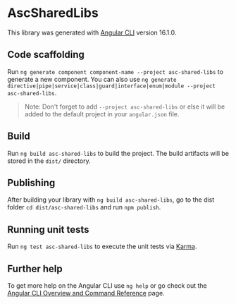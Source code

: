 # AscSharedLibs

This library was generated with [Angular CLI](https://github.com/angular/angular-cli) version 16.1.0.

## Code scaffolding

Run `ng generate component component-name --project asc-shared-libs` to generate a new component. You can also use `ng generate directive|pipe|service|class|guard|interface|enum|module --project asc-shared-libs`.
> Note: Don't forget to add `--project asc-shared-libs` or else it will be added to the default project in your `angular.json` file. 

## Build

Run `ng build asc-shared-libs` to build the project. The build artifacts will be stored in the `dist/` directory.

## Publishing

After building your library with `ng build asc-shared-libs`, go to the dist folder `cd dist/asc-shared-libs` and run `npm publish`.

## Running unit tests

Run `ng test asc-shared-libs` to execute the unit tests via [Karma](https://karma-runner.github.io).

## Further help

To get more help on the Angular CLI use `ng help` or go check out the [Angular CLI Overview and Command Reference](https://angular.io/cli) page.
